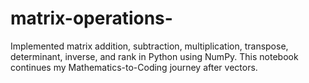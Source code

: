 # matrix-operations-
Implemented matrix addition, subtraction, multiplication, transpose, determinant, inverse, and rank in Python using NumPy. This notebook continues my Mathematics-to-Coding journey after vectors.
